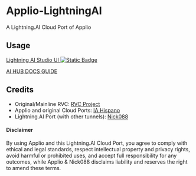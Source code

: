# Applio-LightningAI
A Lightning.AI Cloud Port of Applio

## Usage
[Lightning AI Studio UI ![Static Badge](https://img.shields.io/badge/Lightning-Studio-%23792EE5?style=flat&logo=lightning&logoColor=%23792EE5&labelColor=white)
](https://lightning.ai/nick088/studios/applio-ui?view=public&section=featured)

[AI HUB DOCS GUIDE](https://docs.aihub.gg/rvc/cloud/applio-lightning-ai/)

## Credits
- Original/Mainline RVC: [RVC Project](https://github.com/RVC-Project/Retrieval-based-Voice-Conversion-WebUI)
- Applio and original Cloud Ports: [IA Hispano](https://github.com/IAHispano)
- Lightning.AI Port (with other tunnels): [Nick088](https://linktr.ee/Nick088)


#### **Disclaimer**
By using Applio and this Lightning.AI Cloud Port, you agree to comply with ethical and legal standards, respect intellectual property and privacy rights, avoid harmful or prohibited uses, and accept full responsibility for any outcomes, while Applio & Nick088 disclaims liability and reserves the right to amend these terms.
